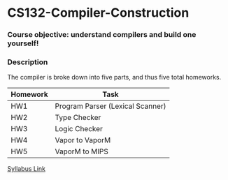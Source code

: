 # CS132-Compiler-Construction

### Course objective: understand compilers and build one yourself!

### Description
The compiler is broke down into five parts, and thus five total homeworks.


|Homework | Task |
|-------|--------------|
| HW1  | Program Parser (Lexical Scanner) |
| HW2 | Type Checker  |
| HW3     | Logic Checker |
| HW4    | Vapor to VaporM |
| HW5    | VaporM to MIPS  |


[Syllabus Link](http://web.cs.ucla.edu/~palsberg/course/cs132/F12/)
